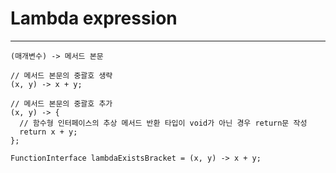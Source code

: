 # Lambda expression

---

````
(매개변수) -> 메서드 본문
````

````
// 메서드 본문의 중괄호 생략
(x, y) -> x + y;

// 메서드 본문의 중괄호 추가
(x, y) -> {
  // 함수형 인터페이스의 추상 메서드 반환 타입이 void가 아닌 경우 return문 작성
  return x + y;
};
````

````
FunctionInterface lambdaExistsBracket = (x, y) -> x + y;

````